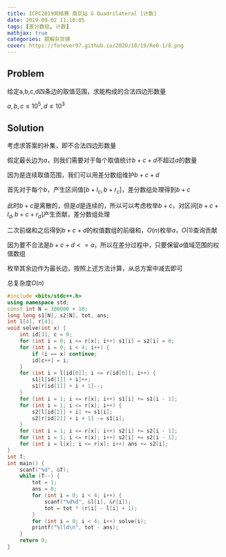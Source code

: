 ```yaml
---
title: ICPC2019网络赛 南京站 G Quadrilateral [计数]
date: 2019-09-02 11:18:05
tags: [差分数组, 计数]
mathjax: true
categories: 题解杂货铺
cover: https://forever97.github.io/2020/10/19/Re0-1/8.png
---
```

## Problem
给定a,b,c,d四条边的取值范围，求能构成的合法四边形数量

$a,b,c \le 10^5,d \le 10^3$

## Solution
考虑求答案的补集，即不合法四边形数量

假定最长边为$a$，则我们需要对于每个取值统计$b+c+d$不超过$a$的数量

因为是连续取值范围，我们可以用差分数组维护$b+c+d$

首先对于每个$b$，产生区间值$[b+l_c,b+r_c]$，差分数组处理得到$b+c$

此时$b+c$是离散的，但是$d$是连续的，所以可以考虑枚举$b+c$，对区间$[b+c+l_d,b+c+r_d]$产生贡献，差分数组处理

二次前缀和之后得到$b+c+d$的权值数组的前缀和，$O(n)$枚举$a$，$O(1)$查询贡献

因为要不合法是$b+c+d<=a$，所以在差分过程中，只要保留$a$值域范围的权值数组

枚举其余边作为最长边，按照上述方法计算，从总方案中减去即可

总复杂度$O(n)$

```cpp
#include <bits/stdc++.h>
using namespace std;
const int N = 300000 + 10;
long long s1[N], s2[N], tot, ans;
int l[4], r[4];
void solve(int x) {
    int id[3], c = 0;
    for (int i = 0; i <= r[x]; i++) s1[i] = s2[i] = 0;
    for (int i = 0; i < 4; i++) {
        if (i == x) continue;
        id[c++] = i;
    }
    for (int i = l[id[0]]; i <= r[id[0]]; i++) {
        s1[l[id[1]] + i]++;
        s1[r[id[1]] + i + 1]--;
    }
    for (int i = 1; i <= r[x]; i++) s1[i] += s1[i - 1];
    for (int i = 1; i <= r[x]; i++) {
        s2[l[id[2]] + i] += s1[i];
        s2[r[id[2]] + i + 1] -= s1[i];
    }
    for (int i = 1; i <= r[x]; i++) s2[i] += s2[i - 1];
    for (int i = 1; i <= r[x]; i++) s2[i] += s2[i - 1];
    for (int i = l[x]; i <= r[x]; i++) ans += s2[i];
}
int T; 
int main() {
    scanf("%d", &T);
    while (T--) {
        tot = 1;
        ans = 0;
        for (int i = 0; i < 4; i++) {
            scanf("%d%d", &l[i], &r[i]);
            tot = tot * (r[i] - l[i] + 1);
        }
        for (int i = 0; i < 4; i++) solve(i);
        printf("%lld\n", tot - ans);
    }
    return 0;
}
```